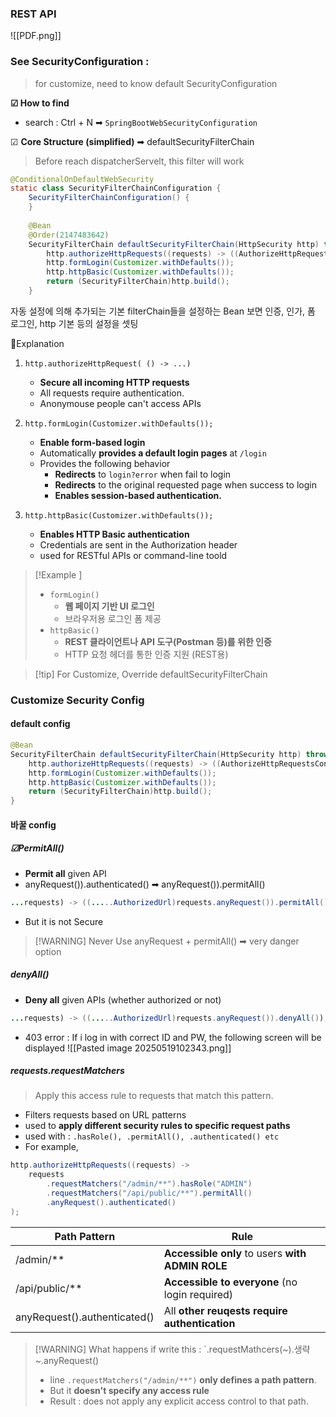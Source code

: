
### REST API 
![[PDF.png]]


### See SecurityConfiguration :
> for customize, need to know default SecurityConfiguration




**☑ How to find**
- search :  Ctrl + N ➡ `SpringBootWebSecurityConfiguration`

☑ **Core Structure (simplified)** ➡ defaultSecurityFilterChain
> Before reach dispatcherServelt, this filter will work 
```java
@ConditionalOnDefaultWebSecurity  
static class SecurityFilterChainConfiguration {  
    SecurityFilterChainConfiguration() {  
    }  
  
    @Bean  
    @Order(2147483642)  
    SecurityFilterChain defaultSecurityFilterChain(HttpSecurity http) throws Exception {  
        http.authorizeHttpRequests((requests) -> ((AuthorizeHttpRequestsConfigurer.AuthorizedUrl)requests.anyRequest()).authenticated());  
        http.formLogin(Customizer.withDefaults());  
        http.httpBasic(Customizer.withDefaults());  
        return (SecurityFilterChain)http.build();  
    }
```
자동 설정에 의해 추가되는 기본 filterChain들을 설정하는 Bean 
보면 인증, 인가, 폼 로그인, http 기본 등의 설정을 셋팅
<br>

🔐Explanation
1. `http.authorizeHttpRequest( () -> ...)`
	- **Secure all incoming HTTP requests**
	- All requests require authentication.
	- Anonymouse people can't access APIs

2. `http.formLogin(Customizer.withDefaults());`
	- **Enable form-based login**  
	- Automatically **provides a default login pages** at `/login`
	- Provides the following behavior 
		- **Redirects** to `login?error` when fail to login 
		- **Redirects** to the original requested page when success to login
		- **Enables session-based authentication.**

 3. `http.httpBasic(Customizer.withDefaults());`
	 - **Enables HTTP Basic authentication**
	 - Credentials are sent in the Authorization header
	 - used for RESTful APIs or command-line toold

> [!Example ]
> - `formLogin()`
> 	- **웹 페이지 기반 UI 로그인**
> 	- 브라우저용 로그인 폼 제공
> - `httpBasic()`
> 	- **REST 클라이언트나 API 도구(Postman 등)를 위한 인증** 
> 	- HTTP 요청 헤더를 통한 인증 지원 (REST용)


>[!tip] For Customize, Override defaultSecurityFilterChain
 


### Customize Security Config

#### default config
```java
@Bean  
SecurityFilterChain defaultSecurityFilterChain(HttpSecurity http) throws Exception {  
    http.authorizeHttpRequests((requests) -> ((AuthorizeHttpRequestsConfigurer.AuthorizedUrl)requests.anyRequest()).authenticated());  
    http.formLogin(Customizer.withDefaults());  
    http.httpBasic(Customizer.withDefaults());  
    return (SecurityFilterChain)http.build();  
}
```

#### 바꿀 config 

##### ☑PermitAll() 
- **Permit all** given API
- anyRequest()).authenticated() ➡ anyRequest()).permitAll()
```java
...requests) -> ((.....AuthorizedUrl)requests.anyRequest()).permitAll());
```
- But it is not Secure
> [!WARNING] Never Use anyRequest + permitAll() ➡ very danger option

##### denyAll()
- **Deny all** given APIs (whether authorized or not)
```java
...requests) -> ((.....AuthorizedUrl)requests.anyRequest()).denyAll());
```
- 403 error : If i log in with correct ID and PW, the following screen will be displayed 
		![[Pasted image 20250519102343.png]]


##### requests.requestMatchers
> Apply this access rule to requests that match this pattern.
- Filters requests based on URL patterns
- used to **apply different security rules to specific request paths**
- used with : `.hasRole(), .permitAll(), .authenticated() etc`
- For example, 
```java
http.authorizeHttpRequests((requests) -> 
    requests
        .requestMatchers("/admin/**").hasRole("ADMIN")
        .requestMatchers("/api/public/**").permitAll()
        .anyRequest().authenticated()
);
```

| Path Pattern                 | Rule                                             |
| ---------------------------- | ------------------------------------------------ |
| /admin/**                    | **Accessible only** to users **with ADMIN ROLE** |
| /api/public/**               | **Accessible to everyone** (no login required)   |
| anyRequest().authenticated() | All **other reuqests require authentication**    |

> [!WARNING] What happens if write this : `.requestMathcers(~).생략~.anyRequest()
>- line `.requestMatchers("/admin/**")` **only defines a path pattern**.
>- But it **doesn't specify any access rule** 
>- Result : does not apply any explicit access control to that path.

